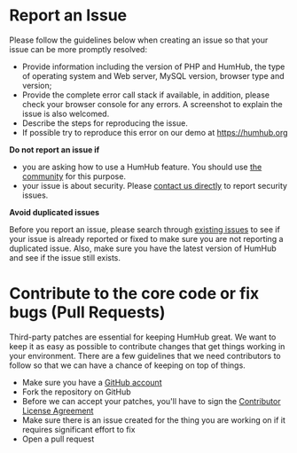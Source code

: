 
# Report an Issue

Please follow the guidelines below when creating an issue so that your issue can be more promptly resolved:

* Provide information including the version of PHP and HumHub, the type of operating system and Web server, MySQL version, browser type and version;
* Provide the complete error call stack if available, in addition, please check your browser console for any errors. A screenshot to explain the issue is also welcomed.
* Describe the steps for reproducing the issue. 
* If possible try to reproduce this error on our demo at https://humhub.org

**Do not report an issue if**

* you are asking how to use a HumHub feature. You should use [the community](https://community.humhub.com) for this purpose.
* your issue is about security. Please [contact us directly](mailto:info@humhub.com) to report security issues.

**Avoid duplicated issues**

Before you report an issue, please search through [existing issues](https://github.com/humhub/humhub/issues) to see if your issue is already reported or fixed to make sure you are not reporting a duplicated issue. 
Also, make sure you have the latest version of HumHub and see if the issue still exists.


# Contribute to the core code or fix bugs (Pull Requests)

Third-party patches are essential for keeping HumHub great. 
We want to keep it as easy as possible to contribute changes that get things working in your environment. 
There are a few guidelines that we need contributors to follow so that we can have a chance of keeping on top of things.

* Make sure you have a [GitHub account](https://github.com/signup/free)
* Fork the repository on GitHub
* Before we can accept your patches, you'll have to sign the [Contributor License Agreement](https://www.humhub.com/en/cla/)
* Make sure there is an issue created for the thing you are working on if it requires significant effort to fix
* Open a pull request
